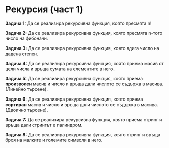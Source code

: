 # Рекурсия (част 1)

**Задача 1:** Да се реализира рекурсивна функция, която пресмята n!

**Задача 2:** Да се реализира рекурсивна функция, която пресмята n-тото число на фибоначи.

**Задача 3:** Да се реализира рекурсивна функция, която вдига число на дадена степен.

**Задача 4:** Да се реализира рекурсивна функция, която приема масив от цели числа и връща сумата на елементите в него.

**Задача 5:** Да се реализира рекурсивна функция, която приема **произволен** масив и число и връща дали числото се съдържа в масива. (Линейно търсене).

**Задача 6:** Да се реализира рекурсивна функция, която приема **сортиран** масив и число и връща дали числото се съдържа в масива. (Двоично търсене).

**Задача 7:** Да се реализира рекурсивна функция, която приема стринг и връща дали стрингът е палиндром. 

**Задача 8:** Да се реализира рекурсивна функция, която стринг и връща броя на малките и големите символи в него.
